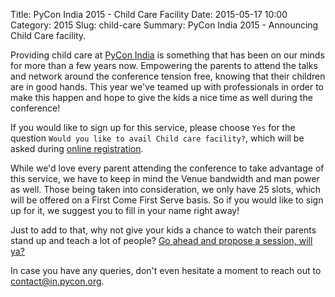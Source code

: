 Title: PyCon India 2015 - Child Care Facility
Date: 2015-05-17 10:00
Category: 2015
Slug: child-care
Summary: PyCon India 2015 - Announcing Child Care facility.

Providing child care at [PyCon India](http://in.pycon.org/) is something that has been on our minds for more than a few years now. Empowering the parents to attend the talks and network around the conference tension free, knowing that their children are in good hands. This year we've teamed up with professionals in order to make this happen and hope to give the kids a nice time as well during the conference!

If you would like to sign up for this service, please choose `Yes` for the question `Would you like to avail Child care facility?`, which will be asked during [online registration](https://in.explara.com/e/pycon-india-2015).

While we'd love every parent attending the conference to take advantage of this service, we have to keep in mind the Venue bandwidth and man power as well. Those being taken into consideration, we only have 25 slots, which will be offered on a First Come First Serve basis. So if you would like to sign up for it, we suggest you to fill in your name right away!

Just to add to that, why not give your kids a chance to watch their parents stand up and teach a lot of people? [Go ahead and propose a session, will ya?](https://in.pycon.org/cfp/pycon-india-2015/proposals/)

In case you have any queries, don't even hesitate a moment to reach out to contact@in.pycon.org.